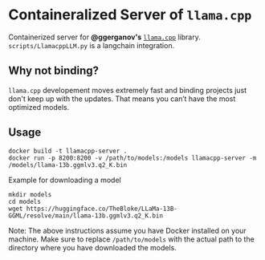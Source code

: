 # Containeralized Server of `llama.cpp`
Containerized server for **@ggerganov's** [`llama.cpp`](https://github.com/ggerganov/llama.cpp) library.
`scripts/LlamacppLLM.py` is a langchain integration. 

## Why not binding?
`llama.cpp` developement moves extremely fast and binding projects just don't keep up with the updates.
That means you can’t have the most optimized models.

## Usage
```
docker build -t llamacpp-server .
docker run -p 8200:8200 -v /path/to/models:/models llamacpp-server -m /models/llama-13b.ggmlv3.q2_K.bin
```

Example for downloading a model
```
mkdir models
cd models
wget https://huggingface.co/TheBloke/LLaMa-13B-GGML/resolve/main/llama-13b.ggmlv3.q2_K.bin
```

Note: The above instructions assume you have Docker installed on your machine. Make sure to replace `/path/to/models` with the actual path to the directory where you have downloaded the models.